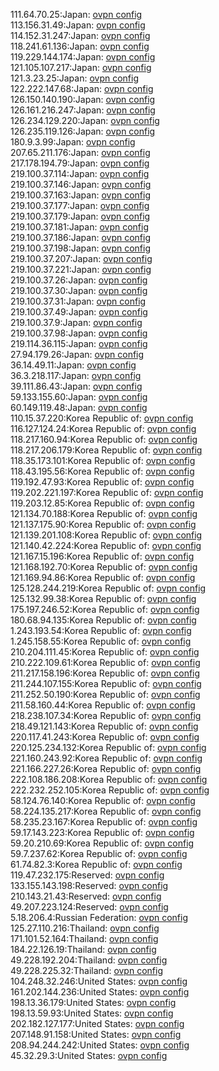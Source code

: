 111.64.70.25:Japan: [ovpn config](vpn/111_64_70_25.ovpn)  
113.156.31.49:Japan: [ovpn config](vpn/113_156_31_49.ovpn)  
114.152.31.247:Japan: [ovpn config](vpn/114_152_31_247.ovpn)  
118.241.61.136:Japan: [ovpn config](vpn/118_241_61_136.ovpn)  
119.229.144.174:Japan: [ovpn config](vpn/119_229_144_174.ovpn)  
121.105.107.217:Japan: [ovpn config](vpn/121_105_107_217.ovpn)  
121.3.23.25:Japan: [ovpn config](vpn/121_3_23_25.ovpn)  
122.222.147.68:Japan: [ovpn config](vpn/122_222_147_68.ovpn)  
126.150.140.190:Japan: [ovpn config](vpn/126_150_140_190.ovpn)  
126.161.216.247:Japan: [ovpn config](vpn/126_161_216_247.ovpn)  
126.234.129.220:Japan: [ovpn config](vpn/126_234_129_220.ovpn)  
126.235.119.126:Japan: [ovpn config](vpn/126_235_119_126.ovpn)  
180.9.3.99:Japan: [ovpn config](vpn/180_9_3_99.ovpn)  
207.65.211.176:Japan: [ovpn config](vpn/207_65_211_176.ovpn)  
217.178.194.79:Japan: [ovpn config](vpn/217_178_194_79.ovpn)  
219.100.37.114:Japan: [ovpn config](vpn/219_100_37_114.ovpn)  
219.100.37.146:Japan: [ovpn config](vpn/219_100_37_146.ovpn)  
219.100.37.163:Japan: [ovpn config](vpn/219_100_37_163.ovpn)  
219.100.37.177:Japan: [ovpn config](vpn/219_100_37_177.ovpn)  
219.100.37.179:Japan: [ovpn config](vpn/219_100_37_179.ovpn)  
219.100.37.181:Japan: [ovpn config](vpn/219_100_37_181.ovpn)  
219.100.37.186:Japan: [ovpn config](vpn/219_100_37_186.ovpn)  
219.100.37.198:Japan: [ovpn config](vpn/219_100_37_198.ovpn)  
219.100.37.207:Japan: [ovpn config](vpn/219_100_37_207.ovpn)  
219.100.37.221:Japan: [ovpn config](vpn/219_100_37_221.ovpn)  
219.100.37.26:Japan: [ovpn config](vpn/219_100_37_26.ovpn)  
219.100.37.30:Japan: [ovpn config](vpn/219_100_37_30.ovpn)  
219.100.37.31:Japan: [ovpn config](vpn/219_100_37_31.ovpn)  
219.100.37.49:Japan: [ovpn config](vpn/219_100_37_49.ovpn)  
219.100.37.9:Japan: [ovpn config](vpn/219_100_37_9.ovpn)  
219.100.37.98:Japan: [ovpn config](vpn/219_100_37_98.ovpn)  
219.114.36.115:Japan: [ovpn config](vpn/219_114_36_115.ovpn)  
27.94.179.26:Japan: [ovpn config](vpn/27_94_179_26.ovpn)  
36.14.49.11:Japan: [ovpn config](vpn/36_14_49_11.ovpn)  
36.3.218.117:Japan: [ovpn config](vpn/36_3_218_117.ovpn)  
39.111.86.43:Japan: [ovpn config](vpn/39_111_86_43.ovpn)  
59.133.155.60:Japan: [ovpn config](vpn/59_133_155_60.ovpn)  
60.149.119.48:Japan: [ovpn config](vpn/60_149_119_48.ovpn)  
110.15.37.220:Korea Republic of: [ovpn config](vpn/110_15_37_220.ovpn)  
116.127.124.24:Korea Republic of: [ovpn config](vpn/116_127_124_24.ovpn)  
118.217.160.94:Korea Republic of: [ovpn config](vpn/118_217_160_94.ovpn)  
118.217.206.179:Korea Republic of: [ovpn config](vpn/118_217_206_179.ovpn)  
118.35.173.101:Korea Republic of: [ovpn config](vpn/118_35_173_101.ovpn)  
118.43.195.56:Korea Republic of: [ovpn config](vpn/118_43_195_56.ovpn)  
119.192.47.93:Korea Republic of: [ovpn config](vpn/119_192_47_93.ovpn)  
119.202.221.197:Korea Republic of: [ovpn config](vpn/119_202_221_197.ovpn)  
119.203.12.85:Korea Republic of: [ovpn config](vpn/119_203_12_85.ovpn)  
121.134.70.188:Korea Republic of: [ovpn config](vpn/121_134_70_188.ovpn)  
121.137.175.90:Korea Republic of: [ovpn config](vpn/121_137_175_90.ovpn)  
121.139.201.108:Korea Republic of: [ovpn config](vpn/121_139_201_108.ovpn)  
121.140.42.224:Korea Republic of: [ovpn config](vpn/121_140_42_224.ovpn)  
121.167.15.196:Korea Republic of: [ovpn config](vpn/121_167_15_196.ovpn)  
121.168.192.70:Korea Republic of: [ovpn config](vpn/121_168_192_70.ovpn)  
121.169.94.86:Korea Republic of: [ovpn config](vpn/121_169_94_86.ovpn)  
125.128.244.219:Korea Republic of: [ovpn config](vpn/125_128_244_219.ovpn)  
125.132.99.38:Korea Republic of: [ovpn config](vpn/125_132_99_38.ovpn)  
175.197.246.52:Korea Republic of: [ovpn config](vpn/175_197_246_52.ovpn)  
180.68.94.135:Korea Republic of: [ovpn config](vpn/180_68_94_135.ovpn)  
1.243.193.54:Korea Republic of: [ovpn config](vpn/1_243_193_54.ovpn)  
1.245.158.55:Korea Republic of: [ovpn config](vpn/1_245_158_55.ovpn)  
210.204.111.45:Korea Republic of: [ovpn config](vpn/210_204_111_45.ovpn)  
210.222.109.61:Korea Republic of: [ovpn config](vpn/210_222_109_61.ovpn)  
211.217.158.196:Korea Republic of: [ovpn config](vpn/211_217_158_196.ovpn)  
211.244.107.155:Korea Republic of: [ovpn config](vpn/211_244_107_155.ovpn)  
211.252.50.190:Korea Republic of: [ovpn config](vpn/211_252_50_190.ovpn)  
211.58.160.44:Korea Republic of: [ovpn config](vpn/211_58_160_44.ovpn)  
218.238.107.34:Korea Republic of: [ovpn config](vpn/218_238_107_34.ovpn)  
218.49.121.143:Korea Republic of: [ovpn config](vpn/218_49_121_143.ovpn)  
220.117.41.243:Korea Republic of: [ovpn config](vpn/220_117_41_243.ovpn)  
220.125.234.132:Korea Republic of: [ovpn config](vpn/220_125_234_132.ovpn)  
221.160.243.92:Korea Republic of: [ovpn config](vpn/221_160_243_92.ovpn)  
221.166.227.26:Korea Republic of: [ovpn config](vpn/221_166_227_26.ovpn)  
222.108.186.208:Korea Republic of: [ovpn config](vpn/222_108_186_208.ovpn)  
222.232.252.105:Korea Republic of: [ovpn config](vpn/222_232_252_105.ovpn)  
58.124.76.140:Korea Republic of: [ovpn config](vpn/58_124_76_140.ovpn)  
58.224.135.217:Korea Republic of: [ovpn config](vpn/58_224_135_217.ovpn)  
58.235.23.167:Korea Republic of: [ovpn config](vpn/58_235_23_167.ovpn)  
59.17.143.223:Korea Republic of: [ovpn config](vpn/59_17_143_223.ovpn)  
59.20.210.69:Korea Republic of: [ovpn config](vpn/59_20_210_69.ovpn)  
59.7.237.62:Korea Republic of: [ovpn config](vpn/59_7_237_62.ovpn)  
61.74.82.3:Korea Republic of: [ovpn config](vpn/61_74_82_3.ovpn)  
119.47.232.175:Reserved: [ovpn config](vpn/119_47_232_175.ovpn)  
133.155.143.198:Reserved: [ovpn config](vpn/133_155_143_198.ovpn)  
210.143.21.43:Reserved: [ovpn config](vpn/210_143_21_43.ovpn)  
49.207.223.124:Reserved: [ovpn config](vpn/49_207_223_124.ovpn)  
5.18.206.4:Russian Federation: [ovpn config](vpn/5_18_206_4.ovpn)  
125.27.110.216:Thailand: [ovpn config](vpn/125_27_110_216.ovpn)  
171.101.52.164:Thailand: [ovpn config](vpn/171_101_52_164.ovpn)  
184.22.126.19:Thailand: [ovpn config](vpn/184_22_126_19.ovpn)  
49.228.192.204:Thailand: [ovpn config](vpn/49_228_192_204.ovpn)  
49.228.225.32:Thailand: [ovpn config](vpn/49_228_225_32.ovpn)  
104.248.32.246:United States: [ovpn config](vpn/104_248_32_246.ovpn)  
161.202.144.236:United States: [ovpn config](vpn/161_202_144_236.ovpn)  
198.13.36.179:United States: [ovpn config](vpn/198_13_36_179.ovpn)  
198.13.59.93:United States: [ovpn config](vpn/198_13_59_93.ovpn)  
202.182.127.177:United States: [ovpn config](vpn/202_182_127_177.ovpn)  
207.148.91.158:United States: [ovpn config](vpn/207_148_91_158.ovpn)  
208.94.244.242:United States: [ovpn config](vpn/208_94_244_242.ovpn)  
45.32.29.3:United States: [ovpn config](vpn/45_32_29_3.ovpn)  
